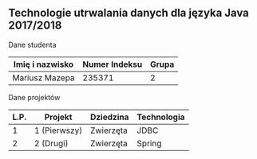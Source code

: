 ## Technologie utrwalania danych dla języka Java 2017/2018

Dane studenta

| Imię i nazwisko   | Numer Indeksu | Grupa |
|-------------------|---------------|-------|
| Mariusz Mazepa    | 235371        | 2     |

Dane projektów

| L.P. | Projekt      | Dziedzina | Technologia |
|------|--------------|-----------|-------------|
| 1    | 1 (Pierwszy) | Zwierzęta | JDBC        |
| 2    | 2 (Drugi)    | Zwierzęta | Spring      |
